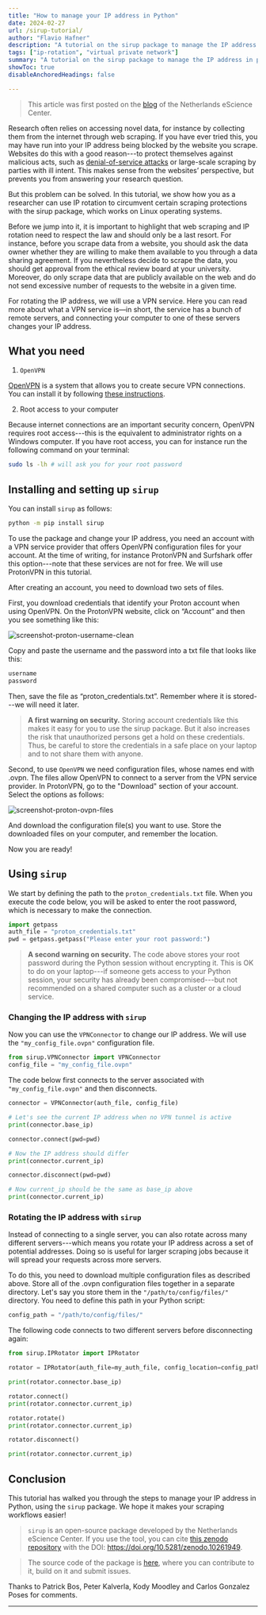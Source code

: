 ```yaml
---
title: "How to manage your IP address in Python"
date: 2024-02-27
url: /sirup-tutorial/
author: "Flavio Hafner"
description: "A tutorial on the sirup package to manage the IP address in python"
tags: ["ip-rotation", "virtual private network"]
summary: "A tutorial on the sirup package to manage the IP address in python"
showToc: true 
disableAnchoredHeadings: false

---
```


> This article was first posted on the [blog](https://blog.esciencecenter.nl/how-to-manage-your-ip-address-in-python-75a2c9eda648) of the Netherlands eScience Center.

Research often relies on accessing novel data, for instance by collecting them from the internet through web scraping. If you have ever tried this, you may have run into your IP address being blocked by the website you scrape. Websites do this with a good reason---to protect themselves against malicious acts, such as [denial-of-service attacks](https://en.wikipedia.org/wiki/Denial-of-service_attack) or large-scale scraping by parties with ill intent. This makes sense from the websites’ perspective, but prevents you from answering your research question.

But this problem can be solved. In this tutorial, we show how you as a researcher can use IP rotation to circumvent certain scraping protections with the sirup package, which works on Linux operating systems.

Before we jump into it, it is important to highlight that web scraping and IP rotation need to respect the law and should only be a last resort. For instance, before you scrape data from a website, you should ask the data owner whether they are willing to make them available to you through a data sharing agreement. If you nevertheless decide to scrape the data, you should get approval from the ethical review board at your university. Moreover, do only scrape data that are publicly available on the web and do not send excessive number of requests to the website in a given time.

For rotating the IP address, we will use a VPN service. Here you can read more about what a VPN service is—in short, the service has a bunch of remote servers, and connecting your computer to one of these servers changes your IP address.

## What you need

1. `OpenVPN`

[OpenVPN](https://en.wikipedia.org/wiki/OpenVPN) is a system that allows you to create secure VPN connections. You can install it by following [these instructions](https://community.openvpn.net/openvpn/wiki/OpenvpnSoftwareRepos).

2. Root access to your computer

Because internet connections are an important security concern, OpenVPN requires root access---this is the equivalent to administrator rights on a Windows computer. If you have root access, you can for instance run the following command on your terminal:

```bash
sudo ls -lh # will ask you for your root password
```

## Installing and setting up `sirup`

You can install `sirup` as follows:

```bash
python -m pip install sirup
```

To use the package and change your IP address, you need an account with a VPN service provider that offers OpenVPN configuration files for your account. At the time of writing, for instance ProtonVPN and Surfshark offer this option---note that these services are not for free. We will use ProtonVPN in this tutorial.

After creating an account, you need to download two sets of files.

First, you download credentials that identify your Proton account when using OpenVPN. On the ProtonVPN website, click on “Account” and then you see something like this:


![screenshot-proton-username-clean](./proton-username.png)

Copy and paste the username and the password into a txt file that looks like this:

```bash
username
password
```

Then, save the file as “proton_credentials.txt”. Remember where it is stored---we will need it later.

>**A first warning on security.** Storing account credentials like this makes it easy for you to use the sirup package. But it also increases the risk that unauthorized persons get a hold on these credentials. Thus, be careful to store the credentials in a safe place on your laptop and to not share them with anyone.


Second, to use `OpenVPN` we need configuration files, whose names end with .ovpn. The files allow OpenVPN to connect to a server from the VPN service provider. In ProtonVPN, go to the "Download" section of your account. Select the options as follows:


![screenshot-proton-ovpn-files](./proton-ovpn-files.png)


And download the configuration file(s) you want to use. Store the downloaded files on your computer, and remember the location.

Now you are ready!


## Using `sirup`

We start by defining the path to the `proton_credentials.txt` file. When you execute the code below, you will be asked to enter the root password, which is necessary to make the connection.

```python
import getpass
auth_file = "proton_credentials.txt"
pwd = getpass.getpass("Please enter your root password:")
```

>**A second warning on security.** The code above stores your root password during the Python session without encrypting it. This is OK to do on your laptop---if someone gets access to your Python session, your security has already been compromised---but not recommended on a shared computer such as a cluster or a cloud service.

### Changing the IP address with `sirup`

Now you can use the `VPNConnector` to change our IP address. We will use the `"my_config_file.ovpn"` configuration file.

```python
from sirup.VPNConnector import VPNConnector
config_file = "my_config_file.ovpn"
```

The code below first connects to the server associated with `"my_config_file.ovpn"` and then disconnects.

```python
connector = VPNConnector(auth_file, config_file)

# Let's see the current IP address when no VPN tunnel is active
print(connector.base_ip) 

connector.connect(pwd=pwd)

# Now the IP address should differ
print(connector.current_ip)

connector.disconnect(pwd=pwd)

# Now current_ip should be the same as base_ip above
print(connector.current_ip)
```

### Rotating the IP address with `sirup`

Instead of connecting to a single server, you can also rotate across many different servers---which means you rotate your IP address across a set of potential addresses. Doing so is useful for larger scraping jobs because it will spread your requests across more servers.

To do this, you need to download multiple configuration files as described above. Store all of the .ovpn configuration files together in a separate directory. Let's say you store them in the `"/path/to/config/files/"` directory. You need to define this path in your Python script:

```python
config_path = "/path/to/config/files/"
```

The following code connects to two different servers before disconnecting again:

```python
from sirup.IPRotator import IPRotator

rotator = IPRotator(auth_file=my_auth_file, config_location=config_path, seed=seed) # this will ask for the root password

print(rotator.connector.base_ip) 

rotator.connect()
print(rotator.connector.current_ip) 

rotator.rotate()
print(rotator.connector.current_ip) 

rotator.disconnect()

print(rotator.connector.current_ip)
```

## Conclusion

This tutorial has walked you through the steps to manage your IP address in Python, using the `sirup` package. We hope it makes your scraping workflows easier!


>`sirup` is an open-source package developed by the Netherlands eScience Center. If you use the tool, you can cite [this zenodo repository](https://zenodo.org/records/10261949) with the DOI: https://doi.org/10.5281/zenodo.10261949.

>The source code of the package is [here](https://github.com/ivory-tower-private-power/sirup?tab=readme-ov-file), where you can contribute to it, build on it and submit issues.

Thanks to Patrick Bos, Peter Kalverla, Kody Moodley and Carlos Gonzalez Poses for comments.






---
